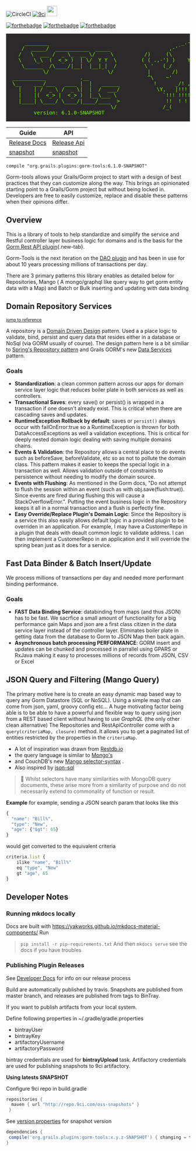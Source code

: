 ![CircleCI](https://img.shields.io/circleci/project/github/yakworks/gorm-tools.svg?longCache=true&style=for-the-badge)
[![9ci](https://img.shields.io/badge/BUILT%20BY-9ci%20Inc-blue.svg?longCache=true&style=for-the-badge)](http://9ci.com)
<img src="https://forthebadge.com/images/badges/approved-by-george-costanza.svg" height="28">

[![forthebadge](https://forthebadge.com/images/badges/built-with-love.svg)](https://forthebadge.com)
[![forthebadge](https://forthebadge.com/images/badges/gluten-free.svg)](https://forthebadge.com)
[![forthebadge](https://forthebadge.com/images/badges/fuck-it-ship-it.svg)](https://forthebadge.com)

<pre style="line-height: normal; background-color:#2b2929; color:#76ff00; font-family: monospace; white-space: pre;">

      ________                                           _.-````'-,_
     /  _____/  ___________  _____                   ,-'`           `'-.,_
    /   \  ___ /  _ \_  __ \/     \          /)     (\       9ci's       '``-.
    \    \_\  (  <_> )  | \/  Y Y  \        ( ( .,-') )    Yak Works         ```
     \______  /\____/|__|  |__|_|  /         \ '   (_/                         !!
            \/                   \/           |       /)           '           !!!
  ___________           .__                   ^\    ~'            '     !    !!!!
  \__    ___/___   ____ |  |   ______           !      _/! , !   !  ! !  !   !!!
    |    | /  _ \ /  _ \|  |  /  ___/            \Y,   |!!!  !  ! !!  !! !!!!!!!
    |    |(  <_> |  <_> )  |__\___ \               `!!! !!!! !!  )!!!!!!!!!!!!!
    |____| \____/ \____/|____/____  >               !!  ! ! \( \(  !!!|/!  |/!
                                  \/               /_(      /_(/_(    /_(  /_(   
         version: 6.1.0-SNAPSHOT
         
</pre>

| Guide | API | 
|------|--------|
|[Release Docs](https://yakworks.github.io/gorm-tools/) | [Release Api](https://yakworks.github.io/gorm-tools/api)
|[snapshot](https://yakworks.github.io/gorm-tools/snapshot) | [snapshot](https://yakworks.github.io/gorm-tools/snapshot/api)

```
compile "org.grails.plugins:gorm-tools:6.1.0-SNAPSHOT"
``` 

Gorm-tools allows your Grails/Gorm project to start with a design of best practices that they can customize along the way. 
This brings an opinionated starting point to a Grails/Gorm project but without being locked in.
Developers are free to easily customize, replace and disable these patterns when their opinions differ.

## Overview

This is a library of tools to help standardize and simplify the service and Restful controller layer business logic for 
domains and is the basis for the [Gorm Rest API plugin](https://yakworks.github.io/gorm-rest-api/){.new-tab}. 

Gorm-Tools is the next iteration on the [DAO plugin](https://grails.org/plugin/dao) and has been in use for about 10 years processing millions of transactions per day.

There are 3 primary patterns this library enables as detailed below for Repositories,
Mango ( A mongo/graphql like query way to get gorm entity data with a Map) and
Batch or Bulk inserting and updating with data binding

## Domain Repository Services
<small>[jump to reference](docs/repository/ref.md)</small>

A repository is a [Domain Driven Design](docs/usefulLinks.md#references) pattern. Used a a place logic to validate, bind, persist and query data that resides 
either in a database or NoSql (via GORM usually of course).
The design pattern here is a bit similiar to [Spring's Repository pattern]
and Grails GORM's new [Data Services] pattern.

### Goals

* **Standardization**: a clean common pattern across our apps for domain service layer logic that 
  reduces boiler plate in both services as well as controllers.
* **Transactional Saves**: every save() or persist() is wrapped in a transaction if one doesn't already exist. 
  This is critical when there are cascading saves and updates.
* **RuntimeException Rollback by default**: saves or `persist()` always occur with failOnError:true so a RuntimeException is 
  thrown for both DataAccessExceptions as well a validation exceptions.
  This is critical for deeply nested domain logic dealing with saving multiple domains chains.
* **Events & Validation**: the Repository allows a central place to do events such as beforeSave, beforeValidate, etc 
  so as not to pollute the domain class. This pattern makes it easier to keeps the special logic in a transaction as well. 
  Allows validation outside of constraints to persistence without needing to modify the domain source.
* **Events with Flushing**: As mentioned in the Gorm docs, "Do not attempt to flush the session within an event 
  (such as with obj.save(flush:true)). Since events are fired during flushing this will cause a StackOverflowError.". 
  Putting the event business logic in the Repository keeps it all in a normal transaction and a flush is perfectly fine.  
* **Easy Override/Replace Plugin's Domain Logic**: Since the Repository is a service this also easily allows default logic in a provided 
  plugin to be overriden in an application. For example, I may have a CustomerRepo in a plugin that deals with deault common 
  logic to validate address. I can then implement a CustomerRepo in an application and it will override the spring bean
  just as it does for a service. 

## Fast Data Binder & Batch Insert/Update

We process millions of transactions per day and needed more performant binding performance.

### Goals

* **FAST Data Binding Service**: databinding from maps (and thus JSON) has to be fast. 
  We sacrfice a small amount of functionality for a big performance gain
  Maps and json are a first class citizen in the data service layer instead of the controller layer. 
  Eliminates boiler plate in getting data from the database to Gorm to JSON Map then back again.
* **Asynchronous batch processing PERFORMANCE**: GORM insert and updates can be chunked and processed in parrallel 
  using GPARS or RxJava making it easy to processes millions of records from JSON, CSV or Excel
  
## JSON Query and Filtering (Mango Query)

The primary motive here is to create an easy dynamic map based way to query any Gorm Datastore (SQL or NoSQL). 
Using a simple map that can come from json, yaml, groovy config etc... 
A huge motivating factor being able is to be able to have a powerful and flexible way to query using json from a REST 
based client without having to use *GraphQL* (the only other clean alternative)
The Repositories and RestApiController come with a `query(criteriaMap, closure)` method. It allows you to get a paginated 
list of entities restricted by the properties in the `criteriaMap`.

* A lot of inspiration was drawn from [Restdb.io]
* the query language is similar to [Mongo's]
* and CouchDB's new [Mango selector-syntax] .
* Also inspired by [json-sql]

> :memo: 
Whilst selectors have many similarities with MongoDB query documents, 
these arise more from a similarity of purpose and do not necessarily extend to commonality of function or result.

**Example**
for example, sending a JSON search param that looks like this
``` js
{
  "name": "Bill%",
  "type": "New",
  "age": {"$gt": 65}
}
```
would get converted to the equivalent criteria

```javascript
criteria.list {
    ilike "name", "Bill%"
    eq "type", "New"
    gt "age", 65
}
```
[repository docs]: docs/repository/ref.md
[Spring's Repository pattern]:https://docs.spring.io/spring-data/data-commons/docs/current/reference/html/
[Data Services]:http://gorm.grails.org/6.1.x/hibernate/manual/#dataServices
[Restdb.io]:https://restdb.io/docs/querying-with-the-api
[Mongo's]:https://docs.mongodb.com/manual/reference/operator/query/
[Mango selector-syntax]:http://docs.couchdb.org/en/latest/api/database/find.html#selector-syntax
[json-sql]:https://github.com/2do2go/json-sql/

## Developer Notes

### Running mkdocs locally

Docs are built with https://yakworks.github.io/mkdocs-material-components/
Run 
> ```pip install -r pip-requirements.txt```
And then ```mkdocs serve``` see the docs if you have troubles

### Publishing Plugin Releases

See [Developer Docs](docs/developer.md) for info on our release process

Build are automatically published by travis. 
Snapshots are published from master branch, and releases are published from tags to BinTray.

If you want to publish artifacts from your local system.
 
Define following properties in ~/.gradle/gradle.properties

- bintrayUser
- bintrayKey
- artifactoryUsername
- artifactoryPassword

bintray credentials are used for **bintrayUpload** task. Artifactory credentials are used for publishing snapshots to 9ci artifactory.

**Using latests SNAPSHOT**  

Configure 9ci repo in build.gradle

```groovy
repositories {
  maven { url "http://repo.9ci.com/oss-snapshots" }
 }
```

See [version.properties](version.properties) for snapshot version

```groovy
dependencies {
 compile('org.grails.plugins:gorm-tools:x.y.z-SNAPSHOT') { changing = true } 
}
```
